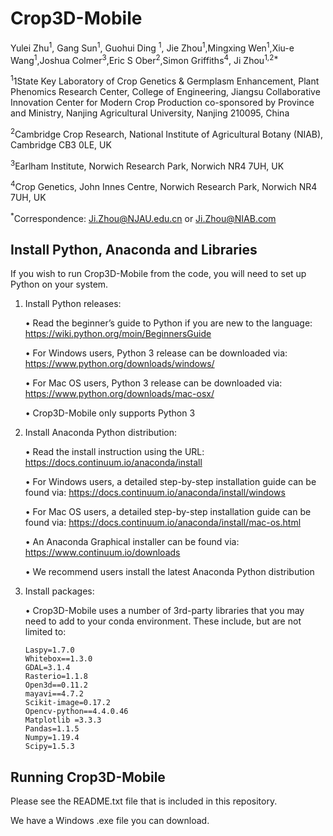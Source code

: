 # Crop3D-Mobile

Yulei Zhu<sup>1</sup>, Gang Sun<sup>1</sup>, Guohui Ding <sup>1</sup>, Jie Zhou<sup>1</sup>,Mingxing Wen<sup>1</sup>,Xiu-e Wang<sup>1</sup>,Joshua Colmer<sup>3</sup>,Eric S Ober<sup>2</sup>,Simon Griffiths<sup>4</sup>, Ji Zhou<sup>1,2*</sup>

<sup>1</sup>1State Key Laboratory of Crop Genetics & Germplasm Enhancement, Plant Phenomics Research Center, College of Engineering, Jiangsu Collaborative Innovation Center for Modern Crop Production co-sponsored by Province and Ministry, Nanjing Agricultural University, Nanjing 210095, China  

<sup>2</sup>Cambridge Crop Research, National Institute of Agricultural Botany (NIAB), Cambridge CB3 0LE, UK  

<sup>3</sup>Earlham Institute, Norwich Research Park, Norwich NR4 7UH, UK 

<sup>4</sup>Crop Genetics, John Innes Centre, Norwich Research Park, Norwich NR4 7UH, UK

<sup>*</sup>Correspondence: Ji.Zhou@NJAU.edu.cn or Ji.Zhou@NIAB.com

## Install Python, Anaconda and Libraries
If you wish to run Crop3D-Mobile from the code, you will need to set up Python on your system. 

1. Install Python releases:
   
   •	Read the beginner’s guide to Python if you are new to the language: 
   https://wiki.python.org/moin/BeginnersGuide
   
   •	For Windows users, Python 3 release can be downloaded via: 
   https://www.python.org/downloads/windows/
   
   •	For Mac OS users, Python 3 release can be downloaded via: 
   https://www.python.org/downloads/mac-osx/
   
   •	Crop3D-Mobile only supports Python 3

2. Install Anaconda Python distribution:
   
   •	Read the install instruction using the URL: https://docs.continuum.io/anaconda/install
   
   •	For Windows users, a detailed step-by-step installation guide can be found via: 
   https://docs.continuum.io/anaconda/install/windows 
   
   •	For Mac OS users, a detailed step-by-step installation guide can be found via:
   https://docs.continuum.io/anaconda/install/mac-os.html
   
   •	An Anaconda Graphical installer can be found via: 
   https://www.continuum.io/downloads

   •	We recommend users install the latest Anaconda Python distribution

3. Install packages:

   • Crop3D-Mobile uses a number of 3rd-party libraries that you may need to add to your conda environment.
   These include, but are not limited to:
   
       Laspy=1.7.0
       Whitebox==1.3.0
       GDAL=3.1.4
       Rasterio=1.1.8
       Open3d==0.11.2
       mayavi==4.7.2
       Scikit-image=0.17.2
       Opencv-python==4.4.0.46
       Matplotlib =3.3.3
       Pandas=1.1.5
       Numpy=1.19.4
       Scipy=1.5.3
   
## Running Crop3D-Mobile

Please see the README.txt file that is included in this repository. 

We have a Windows .exe file you can download.
